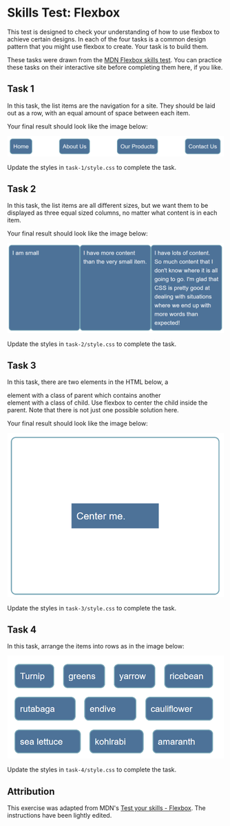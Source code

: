 # Skills Test: Flexbox

This test is designed to check your understanding of how to use flexbox to achieve certain designs.
In each of the four tasks is a common design pattern that you might use flexbox to create. Your task is to build them.

These tasks were drawn from the [MDN Flexbox skills test](https://developer.mozilla.org/en-US/docs/Learn/CSS/CSS_layout/Flexbox_skills). You can practice these tasks on their interactive site before completing them here, if you like.

## Task 1

In this task, the list items are the navigation for a site. They should be laid out as a row, with an equal amount of space between each item.

Your final result should look like the image below:

![Flex items laid out as a row with space between them.](task-1-solution.png)

Update the styles in `task-1/style.css` to complete the task.

## Task 2

In this task, the list items are all different sizes, but we want them to be displayed as three equal sized columns, no matter what content is in each item.

Your final result should look like the image below:

![Flex items laid out as three equal size columns with different amounts of content.](task-2-solution.png)

Update the styles in `task-2/style.css` to complete the task.

## Task 3

In this task, there are two elements in the HTML below, a <div> element with a class of parent which contains another <div> element with a class of child. Use flexbox to center the child inside the parent. Note that there is not just one possible solution here.

Your final result should look like the image below:

![A box centered inside another box.](task-3-solution.png)

Update the styles in `task-3/style.css` to complete the task.

## Task 4

In this task, arrange the items into rows as in the image below:

![A set of items displayed as rows.](task-4-solution.png)

Update the styles in `task-4/style.css` to complete the task.

## Attribution

This exercise was adapted from MDN's [Test your skills - Flexbox](https://developer.mozilla.org/en-US/docs/Learn/CSS/CSS_layout/Flexbox_skills). The instructions have been lightly edited.
